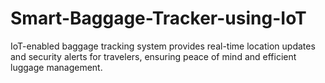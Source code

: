 # Smart-Baggage-Tracker-using-IoT
IoT-enabled baggage tracking system provides real-time location updates and security alerts for travelers, ensuring peace of mind and efficient luggage management.
